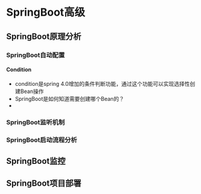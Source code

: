 # SpringBoot高级

## SpringBoot原理分析

### SpringBoot自动配置

#### Condition

* condition是spring 4.0增加的条件判断功能，通过这个功能可以实现选择性创建Bean操作
* SpringBoot是如何知道需要创建哪个Bean的？
* 

### SpringBoot监听机制

### SpringBoot启动流程分析

## SpringBoot监控

## SpringBoot项目部署

